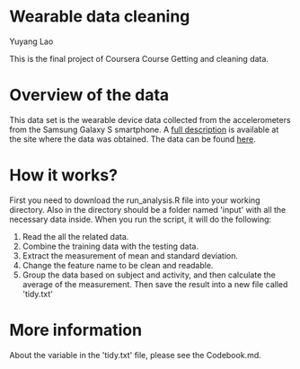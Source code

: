 # Wearable data cleaning
Yuyang Lao

This is the final project of Coursera Course Getting and cleaning data.

# Overview of the data
This data set is the wearable device data collected from the accelerometers from the Samsung Galaxy S smartphone. A [full description](http://archive.ics.uci.edu/ml/datasets/Human+Activity+Recognition+Using+Smartphones) is available at the site where the data was obtained. The data can be found [here](https://d396qusza40orc.cloudfront.net/getdata%2Fprojectfiles%2FUCI%20HAR%20Dataset.zip).

# How it works?
First you need to download the run_analysis.R file into your working directory. Also in the directory should be a folder named 'input' with all the necessary data inside. When you run the script, it will do the following:
1. Read the all the related data.
2. Combine the training data with the testing data.
3. Extract the measurement of mean and standard deviation.
4. Change the feature name to be clean and readable.
5. Group the data based on subject and activity, and then calculate the average of the measurement. Then save the result into a new file called 'tidy.txt'

# More information
About the variable in the 'tidy.txt' file, please see the Codebook.md.